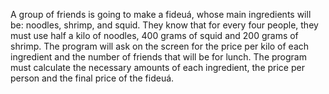 A group of friends is going to make a fideuá, whose main ingredients will be: noodles, shrimp, and squid. They know that for every four people, they must use half a kilo of noodles, 400 grams of squid and 200 grams of shrimp. The program will ask on the screen for the price per kilo of each ingredient and the number of friends that will be for lunch. The program must calculate the necessary amounts of each ingredient, the price per person and the final price of the fideuá.

